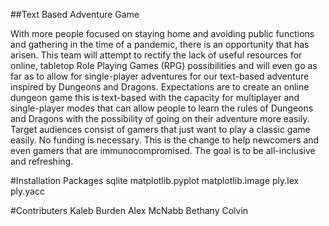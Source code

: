 ##Text Based Adventure Game

With more people focused on staying home and avoiding public functions and gathering in the time of a pandemic, there is an opportunity that has arisen. This team will attempt to rectify the lack of useful resources for online, tabletop Role Playing Games (RPG) possibilities and will even go as far as to allow for single-player adventures for our text-based adventure inspired by Dungeons and Dragons. Expectations are to create an online dungeon game this is text-based with the capacity for multiplayer and single-player modes that can allow people to learn the rules of Dungeons and Dragons with the possibility of going on their adventure more easily. Target audiences consist of gamers that just want to play a classic game easily. No funding is necessary. This is the change to help newcomers and even gamers that are immunocompromised. The goal is to be all-inclusive and refreshing.

#Installation Packages
sqlite
matplotlib.pyplot
matplotlib.image
ply.lex
ply.yacc

#Contributers
Kaleb Burden
Alex McNabb
Bethany Colvin